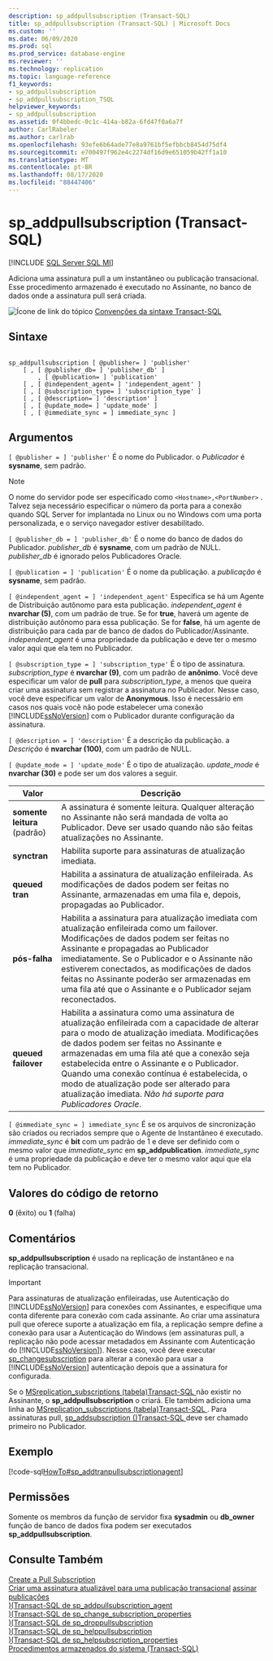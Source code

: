 ```yaml
---
description: sp_addpullsubscription (Transact-SQL)
title: sp_addpullsubscription (Transact-SQL) | Microsoft Docs
ms.custom: ''
ms.date: 06/09/2020
ms.prod: sql
ms.prod_service: database-engine
ms.reviewer: ''
ms.technology: replication
ms.topic: language-reference
f1_keywords:
- sp_addpullsubscription
- sp_addpullsubscription_TSQL
helpviewer_keywords:
- sp_addpullsubscription
ms.assetid: 0f4bbedc-0c1c-414a-b82a-6fd47f0a6a7f
author: CarlRabeler
ms.author: carlrab
ms.openlocfilehash: 93efe6b64ade77e8a9761bf5efbbcb8454d75df4
ms.sourcegitcommit: e700497f962e4c2274df16d9e651059b42ff1a10
ms.translationtype: MT
ms.contentlocale: pt-BR
ms.lasthandoff: 08/17/2020
ms.locfileid: "88447406"
---
```

# <a name="sp_addpullsubscription-transact-sql"></a>sp_addpullsubscription (Transact-SQL)
[!INCLUDE [SQL Server SQL MI](../../includes/applies-to-version/sql-asdbmi.md)]

  Adiciona uma assinatura pull a um instantâneo ou publicação transacional. Esse procedimento armazenado é executado no Assinante, no banco de dados onde a assinatura pull será criada.  
  
 ![Ícone de link do tópico](../../database-engine/configure-windows/media/topic-link.gif "Ícone de link do tópico") [Convenções da sintaxe Transact-SQL](../../t-sql/language-elements/transact-sql-syntax-conventions-transact-sql.md)  
  
## <a name="syntax"></a>Sintaxe  
  
```  
  
sp_addpullsubscription [ @publisher= ] 'publisher'  
    [ , [ @publisher_db= ] 'publisher_db' ]  
        , [ @publication= ] 'publication'  
    [ , [ @independent_agent= ] 'independent_agent' ]  
    [ , [ @subscription_type= ] 'subscription_type' ]  
    [ , [ @description= ] 'description' ]  
    [ , [ @update_mode= ] 'update_mode' ]  
    [ , [ @immediate_sync = ] immediate_sync ]  
```  
  
## <a name="arguments"></a>Argumentos  
`[ @publisher = ] 'publisher'` É o nome do Publicador. o *Publicador* é **sysname**, sem padrão.  

> [!NOTE]
> O nome do servidor pode ser especificado como `<Hostname>,<PortNumber>` . Talvez seja necessário especificar o número da porta para a conexão quando SQL Server for implantada no Linux ou no Windows com uma porta personalizada, e o serviço navegador estiver desabilitado.
  
`[ @publisher_db = ] 'publisher_db'` É o nome do banco de dados do Publicador. *publisher_db* é **sysname**, com um padrão de NULL. *publisher_db* é ignorado pelos Publicadores Oracle.  
  
`[ @publication = ] 'publication'` É o nome da publicação. a *publicação* é **sysname**, sem padrão.  
  
`[ @independent_agent = ] 'independent_agent'` Especifica se há um Agente de Distribuição autônomo para esta publicação. *independent_agent* é **nvarchar (5)**, com um padrão de true. Se for **true**, haverá um agente de distribuição autônomo para essa publicação. Se for **false**, há um agente de distribuição para cada par de banco de dados do Publicador/Assinante. *independent_agent* é uma propriedade da publicação e deve ter o mesmo valor aqui que ela tem no Publicador.  
  
`[ @subscription_type = ] 'subscription_type'` É o tipo de assinatura. *subscription_type* é **nvarchar (9)**, com um padrão de **anônimo**. Você deve especificar um valor de **pull** para *subscription_type*, a menos que queira criar uma assinatura sem registrar a assinatura no Publicador. Nesse caso, você deve especificar um valor de **Anonymous**. Isso é necessário em casos nos quais você não pode estabelecer uma conexão [!INCLUDE[ssNoVersion](../../includes/ssnoversion-md.md)] com o Publicador durante configuração da assinatura.  
  
`[ @description = ] 'description'` É a descrição da publicação. a *Descrição* é **nvarchar (100)**, com um padrão de NULL.  
  
`[ @update_mode = ] 'update_mode'` É o tipo de atualização. *update_mode* é **nvarchar (30)** e pode ser um dos valores a seguir.  
  
|Valor|Descrição|  
|-----------|-----------------|  
|**somente leitura** (padrão)|A assinatura é somente leitura. Qualquer alteração no Assinante não será mandada de volta ao Publicador. Deve ser usado quando não são feitas atualizações no Assinante.|  
|**synctran**|Habilita suporte para assinaturas de atualização imediata.|  
|**queued tran**|Habilita a assinatura de atualização enfileirada. As modificações de dados podem ser feitas no Assinante, armazenadas em uma fila e, depois, propagadas ao Publicador.|  
|**pós-falha**|Habilita a assinatura para atualização imediata com atualização enfileirada como um failover. Modificações de dados podem ser feitas no Assinante e propagadas ao Publicador imediatamente. Se o Publicador e o Assinante não estiverem conectados, as modificações de dados feitas no Assinante poderão ser armazenadas em uma fila até que o Assinante e o Publicador sejam reconectados.|  
|**queued failover**|Habilita a assinatura como uma assinatura de atualização enfileirada com a capacidade de alterar para o modo de atualização imediata. Modificações de dados podem ser feitas no Assinante e armazenadas em uma fila até que a conexão seja estabelecida entre o Assinante e o Publicador. Quando uma conexão contínua é estabelecida, o modo de atualização pode ser alterado para atualização imediata. *Não há suporte para Publicadores Oracle*.|  
  
`[ @immediate_sync = ] immediate_sync` É se os arquivos de sincronização são criados ou recriados sempre que o Agente de Instantâneo é executado. *immediate_sync* é **bit** com um padrão de 1 e deve ser definido com o mesmo valor que *immediate_sync* em **sp_addpublication**. *immediate_sync* é uma propriedade da publicação e deve ter o mesmo valor aqui que ela tem no Publicador.  
  
## <a name="return-code-values"></a>Valores do código de retorno  
 **0** (êxito) ou **1** (falha)  
  
## <a name="remarks"></a>Comentários  
 **sp_addpullsubscription** é usado na replicação de instantâneo e na replicação transacional.  
  
> [!IMPORTANT]  
>  Para assinaturas de atualização enfileiradas, use Autenticação do [!INCLUDE[ssNoVersion](../../includes/ssnoversion-md.md)] para conexões com Assinantes, e especifique uma conta diferente para conexão com cada assinante. Ao criar uma assinatura pull que oferece suporte a atualização em fila, a replicação sempre define a conexão para usar a Autenticação do Windows (em assinaturas pull, a replicação não pode acessar metadados em Assinante com Autenticação do [!INCLUDE[ssNoVersion](../../includes/ssnoversion-md.md)]). Nesse caso, você deve executar [sp_changesubscription](../../relational-databases/system-stored-procedures/sp-changesubscription-transact-sql.md) para alterar a conexão para usar a [!INCLUDE[ssNoVersion](../../includes/ssnoversion-md.md)] autenticação depois que a assinatura for configurada.  
  
 Se o [MSreplication_subscriptions &#40;tabela&#41;Transact-SQL ](../../relational-databases/system-tables/msreplication-subscriptions-transact-sql.md) não existir no Assinante, o **sp_addpullsubscription** o criará. Ele também adiciona uma linha ao [MSreplication_subscriptions &#40;tabela&#41;Transact-SQL ](../../relational-databases/system-tables/msreplication-subscriptions-transact-sql.md) . Para assinaturas pull, [sp_addsubscription &#40;&#41;Transact-SQL ](../../relational-databases/system-stored-procedures/sp-addsubscription-transact-sql.md) deve ser chamado primeiro no Publicador.  
  
## <a name="example"></a>Exemplo  
 [!code-sql[HowTo#sp_addtranpullsubscriptionagent](../../relational-databases/replication/codesnippet/tsql/sp-addpullsubscription-t_1.sql)]  
  
## <a name="permissions"></a>Permissões  
 Somente os membros da função de servidor fixa **sysadmin** ou **db_owner** função de banco de dados fixa podem ser executados **sp_addpullsubscription**.  
  
## <a name="see-also"></a>Consulte Também  
 [Create a Pull Subscription](../../relational-databases/replication/create-a-pull-subscription.md)   
 [Criar uma assinatura atualizável para uma publicação transacional](../../relational-databases/replication/publish/create-an-updatable-subscription-to-a-transactional-publication.md) [assinar publicações](../../relational-databases/replication/subscribe-to-publications.md)   
 [&#41;&#40;Transact-SQL de sp_addpullsubscription_agent ](../../relational-databases/system-stored-procedures/sp-addpullsubscription-agent-transact-sql.md)   
 [&#41;&#40;Transact-SQL de sp_change_subscription_properties ](../../relational-databases/system-stored-procedures/sp-change-subscription-properties-transact-sql.md)   
 [&#41;&#40;Transact-SQL de sp_droppullsubscription ](../../relational-databases/system-stored-procedures/sp-droppullsubscription-transact-sql.md)   
 [&#41;&#40;Transact-SQL de sp_helppullsubscription ](../../relational-databases/system-stored-procedures/sp-helppullsubscription-transact-sql.md)   
 [&#41;&#40;Transact-SQL de sp_helpsubscription_properties ](../../relational-databases/system-stored-procedures/sp-helpsubscription-properties-transact-sql.md)   
 [Procedimentos armazenados do sistema &#40;Transact-SQL&#41;](../../relational-databases/system-stored-procedures/system-stored-procedures-transact-sql.md)  
  
  
